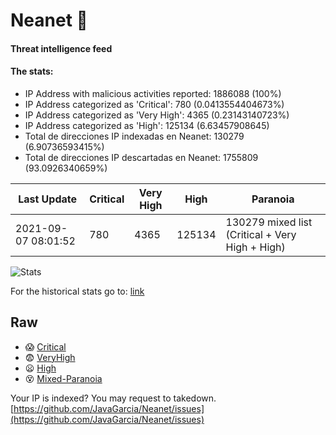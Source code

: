 # Neanet :hocho:
#### Threat intelligence feed
#### The stats:

- IP Address with malicious activities reported: 1886088 (100%)
- IP Address categorized as 'Critical':  780 (0.0413554404673%)
- IP Address categorized as 'Very High':  4365 (0.23143140723%)
- IP Address categorized as 'High':  125134 (6.63457908645)
- Total de direcciones IP indexadas en Neanet:  130279 (6.90736593415%)
- Total de direcciones IP descartadas en Neanet:  1755809 (93.0926340659%)

| Last Update | Critical | Very High | High | Paranoia |
| --- | --- | --- | --- | --- |
| 2021-09-07 08:01:52 | 780 | 4365 | 125134 | 130279 mixed list (Critical + Very High + High)|

![Stats](https://docs.google.com/spreadsheets/d/e/2PACX-1vSnaNMIXVabIpDJjufMlzH7poXnshF3mgd8Is1g9ytUEzVsP5my4Trn8f-xkoLLQ38xpL3HtmUexLo6/pubchart?oid=501124687&format=image)

For the historical stats go to: [link](/stats.csv)
## Raw
- :scream: [Critical](https://raw.githubusercontent.com/JavaGarcia/Neanet/master/blacklists/neanet_critical.txt)
- :fearful: [VeryHigh](https://raw.githubusercontent.com/JavaGarcia/Neanet/master/blacklists/neanet_veryHigh.txtt)
- :frowning: [High](https://raw.githubusercontent.com/JavaGarcia/Neanet/master/blacklists/neanet_high.txt)
- :dizzy_face: [Mixed-Paranoia](https://raw.githubusercontent.com/JavaGarcia/Neanet/master/blacklists/neanet_all.txt)


Your IP is indexed? You may request to takedown. [https://github.com/JavaGarcia/Neanet/issues](https://github.com/JavaGarcia/Neanet/issues)




















































































































































































































































































































































































































































































































































































































































































































































































































































































































































































































































































































































































































































































































































































































































































































































































































































































































































































































































































































































































































































































































































































































































































































































































































































































































































































































































































































































































































































































































































































































































































































































































































































































































































































































































































































































































































































































































































































































































































































































































































































































































































































































































































































































































































































































































































































































































































































































































































































































































































































































































































































































































































































































































































































































































































































































































































































































































































































































































































































































































































































































































































































































































































































































































































































































































































































































































































































































































































































































































































































































































































































































































































































































































































































































































































































































































































































































































































































































































































































































































































































































































































































































































































































































































































































































































































































































































































































































































